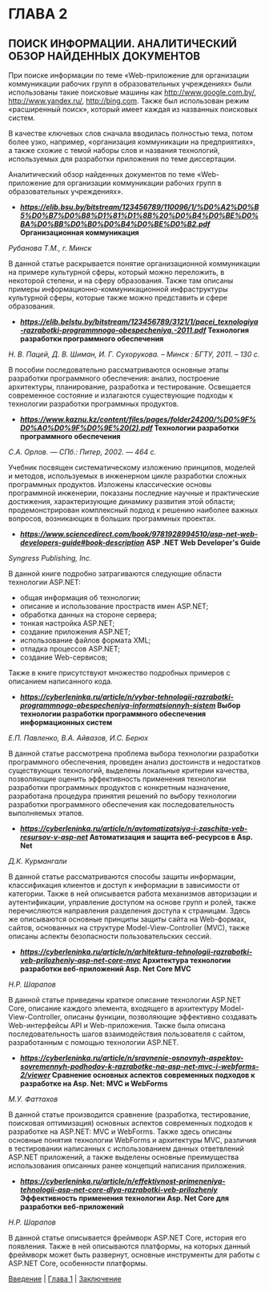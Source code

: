 # ГЛАВА 2 
## ПОИСК ИНФОРМАЦИИ. АНАЛИТИЧЕСКИЙ ОБЗОР НАЙДЕННЫХ ДОКУМЕНТОВ
При поиске информации по теме «Web-приложение для организации коммуникации рабочих групп в образовательных учреждениях» были использованы такие поисковые машины как http://www.google.com.by/, http://www.yandex.ru/, http://bing.com. Также был использован режим «расширенный поиск», который имеет каждая из названных поисковых систем.

В качестве ключевых слов сначала вводилась полностью тема, потом более узко, например, «организация коммуникации на предприятиях», а также схожие с темой наборы слов и названия технологий, используемых для разработки приложения по теме диссертации.

Аналитический обзор найденных документов по теме «Web-приложение для организации коммуникации рабочих групп в образовательных учреждениях».

* **_https://elib.bsu.by/bitstream/123456789/110096/1/%D0%A2%D0%B5%D0%B7%D0%B8%D1%81%D1%8B%20%D0%B4%D0%BE%D0%BA%D0%BB%D0%B0%D0%B4%D0%BE%D0%B2.pdf_ Организационная коммуникация**

_Рубанова Т.М., г. Минск_

В данной статье раскрывается понятие организационной коммуникации на примере культурной сферы, который можно переложить, в некоторой степени, и на сферу образования. Также там описаны примеры информационно-коммуникационной инфраструктуры культурной сферы, которые также можно представить и сфере образования.

* **_https://elib.belstu.by/bitstream/123456789/3121/1/pacei_texnologiya-razrabotki-programmnogo-obespecheniya.-2011.pdf_ Технология разработки программного обеспечения**

_Н. В. Пацей, Д. В. Шиман, И. Г. Сухорукова. – Минск : БГТУ, 2011. – 130 с._

В пособии последовательно рассматриваются основные этапы разработки программного обеспечения: анализ, построение архитектуры, планирование, разработка и тестирование. Освещается современное состояние и излагаются существующие подходы к технологии разработки программных продуктов.

* **_https://www.kaznu.kz/content/files/pages/folder24200/%D0%9F%D0%A0%D0%9F%D0%9E%20(2).pdf_ Технологии разработки программного обеспечения**

_С.А. Орлов. — СПб.: Питер, 2002. — 464 с._

Учебник посвящен систематическому изложению принципов, моделей и методов, используемых в инженерном цикле разработки сложных программных продуктов. Изложены классические основы программной инженерии, показаны последние научные и практические достижения, характеризующие динамику развития этой области; продемонстрирован комплексный подход к решению наиболее важных вопросов, возникающих в больших программных проектах.

* **_https://www.sciencedirect.com/book/9781928994510/asp-net-web-developers-guide#book-description_ ASP .NET Web Developer's Guide**

_Syngress Publishing, Inc._

В данной книге подробно затрагиваются следующие области технологии ASP.NET:

*	общая информация об технологии;
*	описание и использование простраств имен ASP.NET;
*	обработка данных на стороне сервера;
*	тонкая настройка ASP.NET;
*	создание приложения ASP.NET;
*	использование файлов формата XML;
*	отладка процессов ASP.NET;
*	создание Web-сервисов;

Также в книге присутствуют множество подробных примеров с описанием написанного кода.

* **_https://cyberleninka.ru/article/n/vybor-tehnologii-razrabotki-programmnogo-obespecheniya-informatsionnyh-sistem_ Выбор технологии разработки программного обеспечения информационных систем**

_Е.П. Павленко, В.А. Айвазов, И.С. Берюх_

В данной статье рассмотрена проблема выбора технологии разработки программного обеспечения, проведен анализ достоинств и недостатков существующих технологий, выделены локальные критерии качества, позволяющие оценить эффективность применения технологии разработки программных продуктов с конкретным назначение, разработана процедура принятия решений по выбору технологии разработки программного обеспечения как последовательность выполняемых этапов.

* **_https://cyberleninka.ru/article/n/avtomatizatsiya-i-zaschita-veb-resursov-v-asp-net_ Автоматизация и защита веб-ресурсов в Asp. Net**

_Д.К. Курмангали_

В данной статье рассматриваются способы защиты информации, классификация клиентов и доступ к информации в зависимости от категории. Также в ней описывается работа механизмов авторизации и аутентификации, управление доступом на основе групп и ролей, также перечисляются направления разделения доступа к страницам. Здесь же описываются основные принципы защиты сайта на Web-формах, сайтов, основанных на структуре Model-View-Controller (MVC), также описаны аспекты безопасности пользовательских сессий.

* **_https://cyberleninka.ru/article/n/arhitektura-tehnologii-razrabotki-veb-prilozheniy-asp-net-core-mvc_ Архитектура технологии разработки веб-приложений Asp. Net Core MVC**

_Н.Р. Шарапов_

В данной статье приведены краткое описание технологии ASP.NET Core, описание каждого элемента, входящего в архитектуру Model-View-Controller, описаны функции, позволяющие эффективно создавать Web-интерфейсы API и Web-приложения. Также была описана последовательность шагов взаимодействия пользователя с сайтом, разработанным с помощью технологии ASP.NET.

* **_https://cyberleninka.ru/article/n/sravnenie-osnovnyh-aspektov-sovremennyh-podhodov-k-razrabotke-na-asp-net-mvc-i-webforms-2/viewer_ Сравнение основных аспектов современных подходов к разработке на Asp. Net: MVC и WebForms**

_М.У. Фаттахов_

В данной статье производится сравнение (разработка, тестирование, поисковая оптимизация) основных аспектов современных подходов к разработке на ASP.NET: MVC и WebForms. Также здесь описаны основные понятия технологии WebForms и архитектуры MVC, различия в тестировании написанных с использованием данных ответвлений ASP.NET приложений, а также выделены основные преимущества использования описанных ранее концепций написания приложения.

* **_https://cyberleninka.ru/article/n/effektivnost-primeneniya-tehnologii-asp-net-core-dlya-razrabotki-veb-prilozheniy_ Эффективность применения технологии Asp. Net Core для разработки веб-приложений**

_Н.Р. Шарапов_

В данной статье описывается фреймворк ASP.NET Core, история его появления. Также в ней описываются платформы, на которых данный фреймворк может быть развернут, основные инструменты для работы с ASP.NET Core, особенности платформы.

[Введение](README.md) | [Глава 1](GL1.md) | [Заключение](ZAKL.md)
